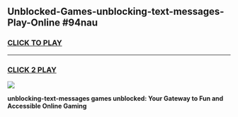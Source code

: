 
## Unblocked-Games-unblocking-text-messages-Play-Online #94nau
<h3>
<a href="https://news.freeplayer.one?title=unblocking-text-messages&ref=3">CLICK TO PLAY</a></h3>
<hr>

<h3>
<a href="https://news.freeplayer.one?title=unblocking-text-messages&ref=3">CLICK 2 PLAY</a>
  
</h3>

<a href="https://news.freeplayer.one?title=unblocking-text-messages&ref=3"><img src="https://clearcache.store/games.png"></a>


**unblocking-text-messages games unblocked: Your Gateway to Fun and Accessible Online Gaming**
